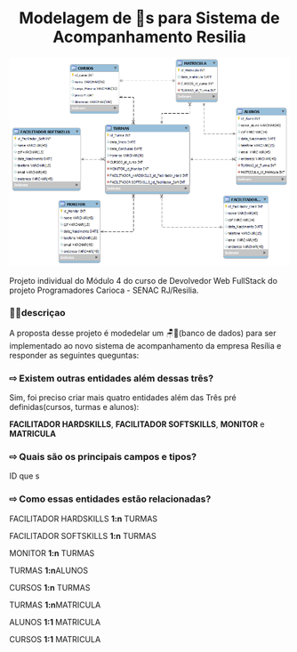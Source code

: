 <h1 align="center"> Modelagem de 🎲s para Sistema de Acompanhamento Resilia </h1>

![Screenshot](https://github.com/NHCardoso/Modelagem-de-dados-Resilia---M-dulo-4/blob/main/Modelagem%20Resilia.png?raw=true)

Projeto individual do Módulo 4 do curso de Devolvedor Web FullStack do projeto Programadores Carioca - SENAC RJ/Resilia.

### 👩‍💻descriçao

A proposta desse projeto é modedelar um 🪑🎲(banco de dados) para ser implementado ao novo sistema de acompanhamento da empresa Resília e responder as seguintes queguntas:

### ⇨ Existem outras entidades além dessas três?
Sim, foi preciso criar mais quatro entidades além das Três pré definidas(cursos, turmas e alunos):

 <strong>FACILITADOR HARDSKILLS</strong>, <strong>FACILITADOR SOFTSKILLS</strong>, <strong>MONITOR</strong> e <strong>MATRICULA</strong>

### ⇨ Quais são os principais campos e tipos?
ID que s
### ⇨ Como essas entidades estão relacionadas?

<p> FACILITADOR HARDSKILLS <strong>1:n</strong> TURMAS</p>
<p> FACILITADOR SOFTSKILLS <strong>1:n</strong> TURMAS</p>
<p> MONITOR <strong>1:n</strong> TURMAS</p>
<p> TURMAS <strong>1:n</strong>ALUNOS</p>
<p> CURSOS <strong>1:n</strong> TURMAS</p>
<p> TURMAS <strong>1:n</strong>MATRICULA </p>
<p> ALUNOS <strong>1:1</strong> MATRICULA</p>
<p> CURSOS <strong>1:1</strong> MATRICULA</p>

